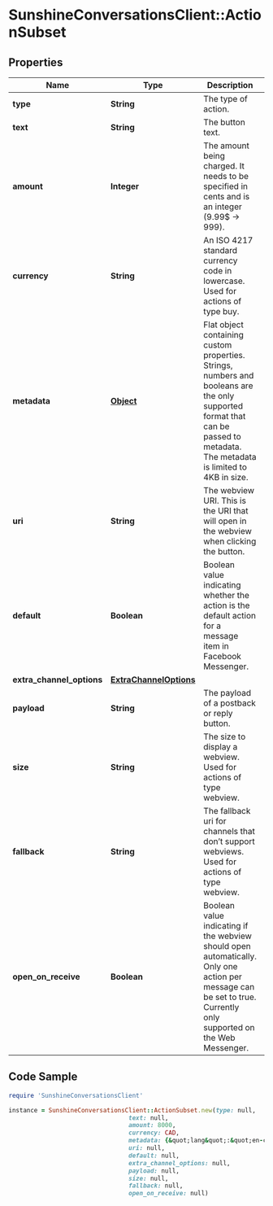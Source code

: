 # SunshineConversationsClient::ActionSubset

## Properties

Name | Type | Description | Notes
------------ | ------------- | ------------- | -------------
**type** | **String** | The type of action. | 
**text** | **String** | The button text. | 
**amount** | **Integer** | The amount being charged. It needs to be specified in cents and is an integer (9.99$ -&gt; 999). | 
**currency** | **String** | An ISO 4217 standard currency code in lowercase. Used for actions of type buy. | [optional] 
**metadata** | [**Object**](.md) | Flat object containing custom properties. Strings, numbers and booleans  are the only supported format that can be passed to metadata. The metadata is limited to 4KB in size.  | [optional] 
**uri** | **String** | The webview URI. This is the URI that will open in the webview when clicking the button. | 
**default** | **Boolean** | Boolean value indicating whether the action is the default action for a message item in Facebook Messenger. | [optional] 
**extra_channel_options** | [**ExtraChannelOptions**](ExtraChannelOptions.md) |  | [optional] 
**payload** | **String** | The payload of a postback or reply button. | 
**size** | **String** | The size to display a webview. Used for actions of type webview. | [optional] 
**fallback** | **String** | The fallback uri for channels that don’t support webviews. Used for actions of type webview. | 
**open_on_receive** | **Boolean** | Boolean value indicating if the webview should open automatically. Only one action per message can be set to true. Currently only supported on the Web Messenger. | [optional] 

## Code Sample

```ruby
require 'SunshineConversationsClient'

instance = SunshineConversationsClient::ActionSubset.new(type: null,
                                 text: null,
                                 amount: 8000,
                                 currency: CAD,
                                 metadata: {&quot;lang&quot;:&quot;en-ca&quot;},
                                 uri: null,
                                 default: null,
                                 extra_channel_options: null,
                                 payload: null,
                                 size: null,
                                 fallback: null,
                                 open_on_receive: null)
```


